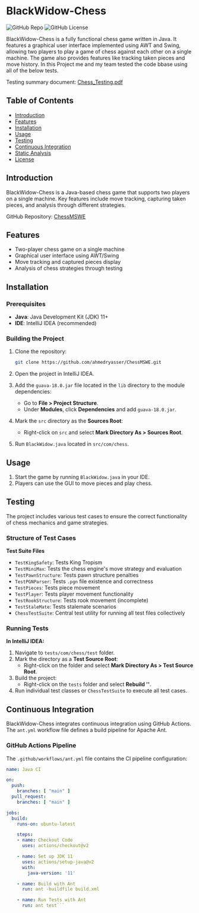 # BlackWidow-Chess

![GitHub Repo](https://img.shields.io/github/repo-size/ahmedryasser/ChessMSWE?style=flat-square)
![GitHub License](https://img.shields.io/github/license/ahmedryasser/ChessMSWE?style=flat-square)

BlackWidow-Chess is a fully functional chess game written in Java. It features a graphical user interface implemented using AWT and Swing, allowing two players to play a game of chess against each other on a single machine. The game also provides features like tracking taken pieces and move history. In this Project me and my team tested the code bbase using all of the below tests.

Testing summary document: [Chess_Testing.pdf](https://github.com/ahmedryasser/ChessMSWE/files/15258018/Chess_Testing.pdf)


## Table of Contents
- [Introduction](#introduction)
- [Features](#features)
- [Installation](#installation)
- [Usage](#usage)
- [Testing](#testing)
- [Continuous Integration](#continuous-integration)
- [Static Analysis](#static-analysis)
- [License](#license)

## Introduction

BlackWidow-Chess is a Java-based chess game that supports two players on a single machine. Key features include move tracking, capturing taken pieces, and analysis through different strategies.

GitHub Repository: [ChessMSWE](https://github.com/ahmedryasser/ChessMSWE)

## Features
- Two-player chess game on a single machine
- Graphical user interface using AWT/Swing
- Move tracking and captured pieces display
- Analysis of chess strategies through testing

## Installation

### Prerequisites
- **Java**: Java Development Kit (JDK) 11+
- **IDE**: IntelliJ IDEA (recommended)

### Building the Project
1. Clone the repository:
    ```bash
    git clone https://github.com/ahmedryasser/ChessMSWE.git
    ```
2. Open the project in IntelliJ IDEA.
3. Add the `guava-18.0.jar` file located in the `lib` directory to the module dependencies:
    - Go to **File > Project Structure**.
    - Under **Modules**, click **Dependencies** and add `guava-18.0.jar`.

4. Mark the `src` directory as the **Sources Root**:
    - Right-click on `src` and select **Mark Directory As > Sources Root**.

5. Run `BlackWidow.java` located in `src/com/chess`.

## Usage

1. Start the game by running `BlackWidow.java` in your IDE.
2. Players can use the GUI to move pieces and play chess.

## Testing

The project includes various test cases to ensure the correct functionality of chess mechanics and game strategies.

### Structure of Test Cases

**Test Suite Files**
- `TestKingSafety`: Tests King Tropism
- `TestMiniMax`: Tests the chess engine's move strategy and evaluation
- `TestPawnStructure`: Tests pawn structure penalties
- `TestPGNParser`: Tests `.pgn` file existence and correctness
- `TestPieces`: Tests piece movement
- `TestPlayer`: Tests player movement functionality
- `TestRookStructure`: Tests rook movement (incomplete)
- `TestStaleMate`: Tests stalemate scenarios
- `ChessTestSuite`: Central test utility for running all test files collectively

### Running Tests

**In IntelliJ IDEA:**
1. Navigate to `tests/com/chess/test` folder.
2. Mark the directory as a **Test Source Root**:
    - Right-click on the folder and select **Mark Directory As > Test Source Root**.
3. Build the project:
    - Right-click on the `tests` folder and select **Rebuild '<default>'**.
4. Run individual test classes or `ChessTestSuite` to execute all test cases.

## Continuous Integration

BlackWidow-Chess integrates continuous integration using GitHub Actions. The `ant.yml` workflow file defines a build pipeline for Apache Ant.

### GitHub Actions Pipeline

The `.github/workflows/ant.yml` file contains the CI pipeline configuration:
```yaml
name: Java CI

on:
  push:
    branches: [ "main" ]
  pull_request:
    branches: [ "main" ]

jobs:
  build:
    runs-on: ubuntu-latest

    steps:
    - name: Checkout Code
      uses: actions/checkout@v2

    - name: Set up JDK 11
      uses: actions/setup-java@v2
      with:
        java-version: '11'

    - name: Build with Ant
      run: ant -buildfile build.xml

    - name: Run Tests with Ant
      run: ant test```


